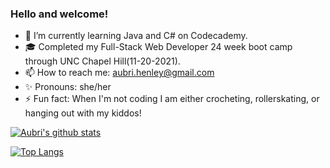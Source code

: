 ### Hello and welcome!

<!--
**aubrihenley/aubrihenley** is a ✨ _special_ ✨ repository because its `README.md` (this file) appears on your GitHub profile.-->

- 🔭 I’m currently learning Java and C# on Codecademy.
- 🎓 Completed my Full-Stack Web Developer 24 week boot camp through UNC Chapel Hill(11-20-2021).
- 📫 How to reach me: aubri.henley@gmail.com
- ✨ Pronouns: she/her
- ⚡ Fun fact: When I'm not coding I am either crocheting, rollerskating, or hanging out with my kiddos!



[![Aubri's github stats](https://github-readme-stats.vercel.app/api?username=aubrihenley&count_private=true&show_icons=true&theme=radical&hide_rank=false)](https://github.com/anuraghazra/github-readme-stats)

[![Top Langs](https://github-readme-stats.vercel.app/api/top-langs/?username=aubrihenley&langs_count=8)](https://github.com/anuraghazra/github-readme-stats)
